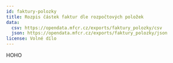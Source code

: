 ```yaml
---
id: faktury-polozky
title: Rozpis částek faktur dle rozpočtových položek
data:
  csv: https://opendata.mfcr.cz/exports/faktury_polozky/csv
  json: https://opendata.mfcr.cz/exports/faktury_polozky/json
license: Volné dílo
---
```


HOHO